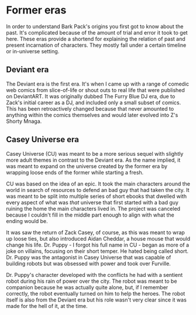 # Former eras

In order to understand Bark Pack's origins you first got to know about the past. It's complicated because of the amount of trial and error it took to get here. These eras provide a shortend for explaining the relation of past and present incarnation of characters. They mostly fall under a certain timeline or in-universe setting.

## Deviant era

The Deviant era is the first era. It's when I came up with a range of comedic web comics from slice-of-life or shout outs to real life that were published on DeviantART. It was originally dubbed The Furry Blue DJ era, due to Zack's initial career as a DJ, and included only a small subset of comics. This has been retroactively changed because that never amounted to anything within the comics themselves and would later evolved into Z's Shorty Mnaga.


## Casey Universe era

Casey Universe (CU) was meant to be a more serious sequel with slightly more adult themes in contrast to the Deviant era. As the name implied, it was meant to expand on the universe created by the former era by wrapping loose ends of the former while starting a fresh. 

CU was based on the idea of an epic. It took the main characters around the world in search of resources to defend an bad guy that had taken the city. It was meant to be split into multiple series of short ebooks that dwelled with every aspect of what was _that_ universe that first started with a bad guy ruining the home the main characters lived in. The project was canceled because I couldn't fill in the middle part enough to align with what the ending would be.

It was saw the return of Zack Casey, of course, as this was meant to wrap up loose ties, but also introduced Aidan Cheddar, a house mouse that would change his life. Dr. Puppy - I forgot his full name in CU - began as more of a joke on villains, focusing on their short temper. He hated being called short. Dr. Puppy was the antagonist in Casey Universe that was capable of building robots but was obsessed with power and took over Furville.

Dr. Puppy's character developed with the conflicts he had with a sentient robot during his rain of power over the city. The robot was meant to be companion because he was actually quite alone, but, if I remember correctly, the robot eventually turned on him to help the heroes. The robot itself is also from the Deviant era but his role wasn't very clear since it was made for the hell of it, at the time.
